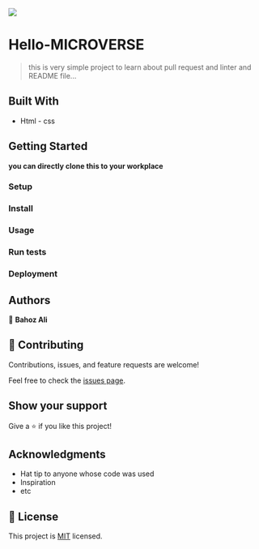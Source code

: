 ![](https://img.shields.io/badge/Microverse-blueviolet)

# Hello-MICROVERSE

> this is very simple project to learn about pull request and linter and README file...


## Built With

- Html - css

## Getting Started

**you can directly clone this to your workplace**

### Setup

### Install

### Usage

### Run tests

### Deployment



## Authors


👤 **Bahoz Ali**



## 🤝 Contributing

Contributions, issues, and feature requests are welcome!

Feel free to check the [issues page](../../issues/).

## Show your support

Give a ⭐️ if you like this project!

## Acknowledgments

- Hat tip to anyone whose code was used
- Inspiration
- etc

## 📝 License

This project is [MIT](./MIT.md) licensed.